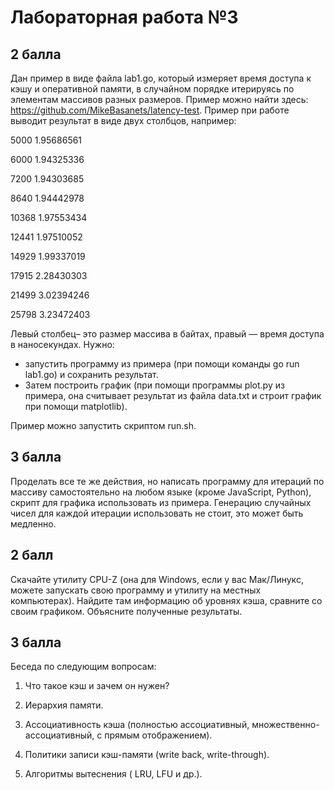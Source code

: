# Лабораторная работа №3

## 2 балла

Дан пример в виде файла lab1.go, который измеряет время доступа к кэшу и оперативной памяти, в случайном порядке итерируясь по элементам массивов разных размеров. Пример можно найти здесь: https://github.com/MikeBasanets/latency-test. Пример при работе выводит результат в виде двух столбцов, например:

5000   1.95686561

6000   1.94325336

7200   1.94303685

8640   1.94442978

10368   1.97553434

12441   1.97510052

14929   1.99337019

17915   2.28430303

21499   3.02394246

25798   3.23472403

Левый столбец– это размер массива в байтах, правый — время доступа в наносекундах. Нужно:

- запустить программу из примера (при помощи команды go run lab1.go) и сохранить результат.
- Затем построить график (при помощи программы plot.py из примера, она считывает результат из файла data.txt и строит график при помощи matplotlib).

Пример можно запустить скриптом run.sh.

## 3 балла

Проделать все те же действия, но написать программу для итераций по массиву самостоятельно на любом языке (кроме JavaScript, Python), скрипт для графика использовать из примера. Генерацию случайных чисел для каждой итерации использовать не стоит, это может быть медленно.

## 2 балл

Скачайте утилиту CPU-Z (она для Windows, если у вас Мак/Линукс, можете запускать свою программу и утилиту на местных компьютерах). Найдите там информацию об уровнях кэша, сравните со своим графиком. Объясните полученные результаты.

## 3 балла

Беседа по следующим вопросам:

1.	Что такое кэш и зачем он нужен?

2.	Иерархия памяти.

3.	Ассоциативность кэша (полностью ассоциативный, множественно-ассоциативный, с прямым отображением).

4.	Политики записи кэш-памяти (write back, write-through).

5.	Алгоритмы вытеснения ( LRU, LFU и др.).
